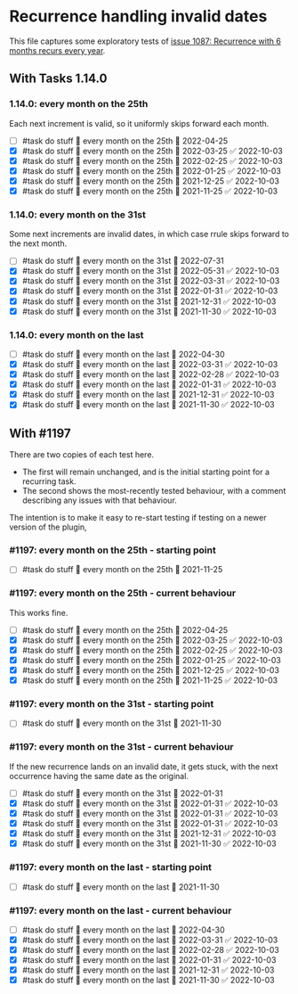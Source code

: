 
# Recurrence handling invalid dates

This file captures some exploratory tests of [issue 1087: Recurrence with 6 months recurs every year](https://github.com/obsidian-tasks-group/obsidian-tasks/issues/1087).

## With Tasks 1.14.0

### 1.14.0: every month on the 25th

Each next increment is valid, so it uniformly skips forward each month.

- [ ] #task do stuff 🔁 every month on the 25th 📅 2022-04-25
- [x] #task do stuff 🔁 every month on the 25th 📅 2022-03-25 ✅ 2022-10-03
- [x] #task do stuff 🔁 every month on the 25th 📅 2022-02-25 ✅ 2022-10-03
- [x] #task do stuff 🔁 every month on the 25th 📅 2022-01-25 ✅ 2022-10-03
- [x] #task do stuff 🔁 every month on the 25th 📅 2021-12-25 ✅ 2022-10-03
- [x] #task do stuff 🔁 every month on the 25th 📅 2021-11-25 ✅ 2022-10-03

### 1.14.0: every month on the 31st

Some next increments are invalid dates, in which case rrule skips forward to the next month.

- [ ] #task do stuff 🔁 every month on the 31st 📅 2022-07-31
- [x] #task do stuff 🔁 every month on the 31st 📅 2022-05-31 ✅ 2022-10-03
- [x] #task do stuff 🔁 every month on the 31st 📅 2022-03-31 ✅ 2022-10-03
- [x] #task do stuff 🔁 every month on the 31st 📅 2022-01-31 ✅ 2022-10-03
- [x] #task do stuff 🔁 every month on the 31st 📅 2021-12-31 ✅ 2022-10-03
- [x] #task do stuff 🔁 every month on the 31st 📅 2021-11-30 ✅ 2022-10-03

### 1.14.0: every month on the last

- [ ] #task do stuff 🔁 every month on the last 📅 2022-04-30
- [x] #task do stuff 🔁 every month on the last 📅 2022-03-31 ✅ 2022-10-03
- [x] #task do stuff 🔁 every month on the last 📅 2022-02-28 ✅ 2022-10-03
- [x] #task do stuff 🔁 every month on the last 📅 2022-01-31 ✅ 2022-10-03
- [x] #task do stuff 🔁 every month on the last 📅 2021-12-31 ✅ 2022-10-03
- [x] #task do stuff 🔁 every month on the last 📅 2021-11-30 ✅ 2022-10-03

## With #1197

There are two copies of each test here.

- The first will remain unchanged, and is the initial starting point for a recurring task.
- The second shows the most-recently tested behaviour, with a comment describing any issues with that behaviour.

The intention is to make it easy to re-start testing  if testing on a newer version of the plugin,

### #1197: every month on the 25th - starting point

- [ ] #task do stuff 🔁 every month on the 25th 📅 2021-11-25

### #1197: every month on the 25th - current behaviour

This works fine.

- [ ] #task do stuff 🔁 every month on the 25th 📅 2022-04-25
- [x] #task do stuff 🔁 every month on the 25th 📅 2022-03-25 ✅ 2022-10-03
- [x] #task do stuff 🔁 every month on the 25th 📅 2022-02-25 ✅ 2022-10-03
- [x] #task do stuff 🔁 every month on the 25th 📅 2022-01-25 ✅ 2022-10-03
- [x] #task do stuff 🔁 every month on the 25th 📅 2021-12-25 ✅ 2022-10-03
- [x] #task do stuff 🔁 every month on the 25th 📅 2021-11-25 ✅ 2022-10-03

### #1197: every month on the 31st - starting point

- [ ] #task do stuff 🔁 every month on the 31st 📅 2021-11-30

### #1197: every month on the 31st - current behaviour

If the new recurrence lands on an invalid date, it gets stuck, with the next occurrence having the same date as the original.

- [ ] #task do stuff 🔁 every month on the 31st 📅 2022-01-31
- [x] #task do stuff 🔁 every month on the 31st 📅 2022-01-31 ✅ 2022-10-03
- [x] #task do stuff 🔁 every month on the 31st 📅 2022-01-31 ✅ 2022-10-03
- [x] #task do stuff 🔁 every month on the 31st 📅 2022-01-31 ✅ 2022-10-03
- [x] #task do stuff 🔁 every month on the 31st 📅 2021-12-31 ✅ 2022-10-03
- [x] #task do stuff 🔁 every month on the 31st 📅 2021-11-30 ✅ 2022-10-03

### #1197: every month on the last - starting point

- [ ] #task do stuff 🔁 every month on the last 📅 2021-11-30

### #1197: every month on the last - current behaviour

- [ ] #task do stuff 🔁 every month on the last 📅 2022-04-30
- [x] #task do stuff 🔁 every month on the last 📅 2022-03-31 ✅ 2022-10-03
- [x] #task do stuff 🔁 every month on the last 📅 2022-02-28 ✅ 2022-10-03
- [x] #task do stuff 🔁 every month on the last 📅 2022-01-31 ✅ 2022-10-03
- [x] #task do stuff 🔁 every month on the last 📅 2021-12-31 ✅ 2022-10-03
- [x] #task do stuff 🔁 every month on the last 📅 2021-11-30 ✅ 2022-10-03
